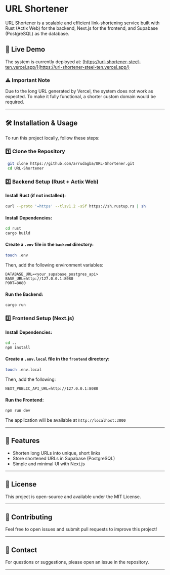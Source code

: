 # URL Shortener

URL Shortener is a scalable and efficient link-shortening service built with Rust (Actix Web) for the backend, Next.js for the frontend, and Supabase (PostgreSQL) as the database.

## 🚀 Live Demo
The system is currently deployed at:
[https://url-shortener-steel-ten.vercel.app/](https://url-shortener-steel-ten.vercel.app/)

### ⚠️ Important Note
Due to the long URL generated by Vercel, the system does not work as expected. To make it fully functional, a shorter custom domain would be required.

---

## 🛠️ Installation & Usage
To run this project locally, follow these steps:

### 1️⃣ Clone the Repository
```sh
 git clone https://github.com/arrudagba/URL-Shortener.git
 cd URL-Shortener
```

### 2️⃣ Backend Setup (Rust + Actix Web)
#### Install Rust (if not installed):
```sh
curl --proto '=https' --tlsv1.2 -sSf https://sh.rustup.rs | sh
```

#### Install Dependencies:
```sh
cd rust
cargo build
```

#### Create a `.env` file in the `backend` directory:
```sh
touch .env
```
Then, add the following environment variables:
```
DATABASE_URL=<your_supabase_postgres_api>
BASE_URL=http://127.0.0.1:8080
PORT=8080
```

#### Run the Backend:
```sh
cargo run
```

### 3️⃣ Frontend Setup (Next.js)
#### Install Dependencies:
```sh
cd ..
npm install
```

#### Create a `.env.local` file in the `frontend` directory:
```sh
touch .env.local
```
Then, add the following:
```
NEXT_PUBLIC_API_URL=http://127.0.0.1:8080
```

#### Run the Frontend:
```sh
npm run dev
```

The application will be available at `http://localhost:3000`

---

## 📌 Features
- Shorten long URLs into unique, short links
- Store shortened URLs in Supabase (PostgreSQL)
- Simple and minimal UI with Next.js

---

## 📜 License
This project is open-source and available under the MIT License.

---

## 🤝 Contributing
Feel free to open issues and submit pull requests to improve this project!

---

## 📧 Contact
For questions or suggestions, please open an issue in the repository.

---
